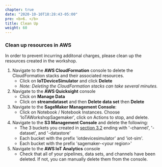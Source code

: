 ```yaml
---
chapter: true
date: "2020-10-10T18:28:43-05:00"
pre: <b>6. </b>
title: Clean Up
weight: 60
---
```


### Clean up resources in AWS

In order to prevent incurring additonal charges, please clean up the resources created in the workshop.

1. Navigate to the **AWS CloudFormation** console to delete the CloudFormation stacks and their associated resources.
    * Click on **IoTDeviceSimulator** and click **Delete**
    * _Note: Deleting the CloudFormation stacks can take several minutes._
2. Navigate to the **AWS Quicksight** console
    * Click on **Manage Data**
    * Click on **streamdataset** and then **Delete data set** then **Delete**
3. Navigate to the **SageMaker Management Console**:
    * Click on Notebook / Notebook Instances. Choose 'IoTAWorkshopSagemaker', click on Actions to stop, and delete.
4. Navigate to the **S3 Management Console** and delete the following:
    * The 3 buckets you created in [section 3.2](/2-streaming-workflow/2-s3-bucket) ending with '-channel', '-dataset', and '-datastore'
    * Each bucket with the prefix 'iotdevicesimulator' and 'iot-sim'.
    * Each bucket with the prefix 'sagemaker-\<your region\>'
5. Navigate to the **AWS IoT Analytics** console
   * Check that all of your pipelines, data sets, and channels have been deleted. If not, you can manually delete them from the console.